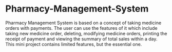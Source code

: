 # Pharmacy-Management-System
Pharmacy Management System is based on a concept of taking medicine orders with payments. The user can use the features of it which include taking new medicine order, deleting, modifying medicine orders, printing the receipt of payment and viewing the summary of total sales within a day. This mini project contains limited features, but the essential one.
